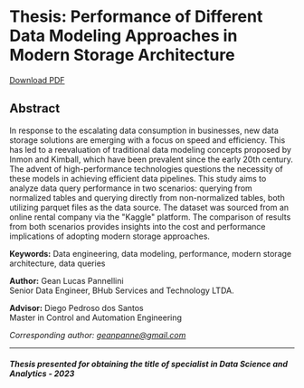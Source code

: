 # Thesis: Performance of Different Data Modeling Approaches in Modern Storage Architecture

[Download PDF](https://github.com/geanpannellini/MBA_final_project_repository/blob/main/PT%20-%20TCC%20DSA%202023%20-%20MBA%20USP%20%20ESALQ)

## Abstract

In response to the escalating data consumption in businesses, new data storage solutions are emerging with a focus on speed and efficiency. This has led to a reevaluation of traditional data modeling concepts proposed by Inmon and Kimball, which have been prevalent since the early 20th century. The advent of high-performance technologies questions the necessity of these models in achieving efficient data pipelines. This study aims to analyze data query performance in two scenarios: querying from normalized tables and querying directly from non-normalized tables, both utilizing parquet files as the data source. The dataset was sourced from an online rental company via the "Kaggle" platform. The comparison of results from both scenarios provides insights into the cost and performance implications of adopting modern storage approaches.

**Keywords:** Data engineering, data modeling, performance, modern storage architecture, data queries

**Author:** Gean Lucas Pannellini  
Senior Data Engineer, BHub Services and Technology LTDA.

**Advisor:** Diego Pedroso dos Santos  
Master in Control and Automation Engineering

*Corresponding author: geanpanne@gmail.com*

----
##### Thesis presented for obtaining the title of specialist in Data Science and Analytics - 2023
